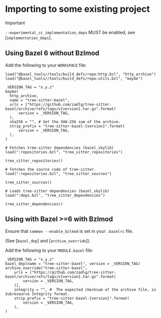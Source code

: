 # Importing to some existing project<a name="importing"></a>

> [!IMPORTANT]
> `--experimental_cc_implementation_deps` MUST be enabled, see [`implementation_deps`].

## Using Bazel 6 **without** Bzlmod<a name="bazel-6-no-bzlmod"></a>

Add the following to your `WORKSPACE` file:

```starlark
load("@bazel_tools//tools/build_defs/repo:http.bzl", "http_archive")
load("@bazel_tools//tools/build_defs/repo:utils.bzl", "maybe")

_VERSION_TAG = "x.y.z"
maybe(
  http_archive,
  name = "tree-sitter-bazel",
  urls = ["https://github.com/zadlg/tree-sitter-bazel/archive/refs/tags/v{version}.tar.gz".format(
      version = _VERSION_TAG,
  ),
  sha256 = "", # Set the SHA-256 sum of the archive.
  strip_prefix = "tree-sitter-bazel-{version}".format(
      version = _VERSION_TAG,
  ),
)

# Fetches tree-sitter dependencies (bazel_skylib)
load(":repositories.bzl", "tree_sitter_repositories")

tree_sitter_repositories()

# Fetches the source code of tree-sitter.
load(":repositories.bzl", "tree_sitter_sources")

tree_sitter_sources()

# Loads tree-sitter dependencies (bazel_skylib)
load(":deps.bzl", "tree_sitter_dependencies")

tree_sitter_dependencies()
```

## Using with Bazel >=6 **with** Bzlmod<a name="bazel-with-bzlmod"></a>

Ensure that `common --enable_bzlmod` is set in your `.bazelrc` file.

(See [`bazel_dep`] and [`archive_override`]).

Add the following to your `MODULE.bazel` file:

```starlark
_VERSION_TAG = "x.y.z"
bazel_dep(name = "tree-sitter-bazel", version = _VERSION_TAG)
archive_override("tree-sitter-bazel",
    urls = ["https://github.com/zadlg/tree-sitter-bazel/archive/refs/tags/v{version}.tar.gz".format(
        version = _VERSION_TAG,
    )],
    integrity = "", #  The expected checksum of the archive file, in Subresource Integrity format.
    strip_prefix = "tree-sitter-bazel-{version}".format(
        version = _VERSION_TAG,
    ),
)
```
